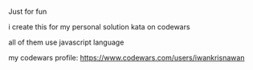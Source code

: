 Just for fun

i create this for my personal solution kata on codewars

all of them use javascript language

my codewars profile: https://www.codewars.com/users/iwankrisnawan
